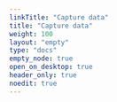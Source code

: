 ```yaml
---
linkTitle: "Capture data"
title: "Capture data"
weight: 100
layout: "empty"
type: "docs"
empty_node: true
open_on_desktop: true
header_only: true
noedit: true
---
```

